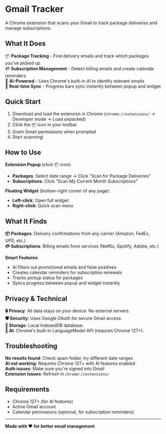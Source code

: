 # Gmail Tracker

A Chrome extension that scans your Gmail to track package deliveries and manage subscriptions.

## What It Does

📦 **Package Tracking** - Find delivery emails and track which packages you've picked up  
💳 **Subscription Management** - Detect billing emails and create calendar reminders  
🤖 **AI-Powered** - Uses Chrome's built-in AI to identify relevant emails  
🔄 **Real-time Sync** - Progress bars sync instantly between popup and widget

## Quick Start

1. Download and load the extension in Chrome (`chrome://extensions/` → Developer mode → Load unpacked)
2. Click the 📦 icon in your toolbar
3. Grant Gmail permissions when prompted
4. Start scanning!

## How to Use

**Extension Popup** (click 📦 icon):
- **Packages**: Select date range → Click "Scan for Package Deliveries"
- **Subscriptions**: Click "Scan My Current Month Subscriptions"

**Floating Widget** (bottom-right corner of any page):
- **Left-click**: Open full widget
- **Right-click**: Quick scan menu

## What It Finds

**📦 Packages**: Delivery confirmations from any carrier (Amazon, FedEx, UPS, etc.)  
**💳 Subscriptions**: Billing emails from services (Netflix, Spotify, Adobe, etc.)  

**Smart Features**:
- AI filters out promotional emails and false positives
- Creates calendar reminders for subscription renewals
- Tracks pickup status for packages
- Syncs progress between popup and widget instantly

## Privacy & Technical

**🔒 Privacy**: All data stays on your device. No external servers.  
**🛡️ Security**: Uses Google OAuth for secure Gmail access.  
**💾 Storage**: Local IndexedDB database.  
**🤖 AI**: Chrome's built-in LanguageModel API (requires Chrome 127+).

## Troubleshooting

**No results found**: Check spam folder, try different date ranges  
**AI not working**: Requires Chrome 127+ with AI features enabled  
**Auth issues**: Make sure you're signed into Gmail  
**Extension issues**: Refresh in `chrome://extensions/`

## Requirements

- Chrome 127+ (for AI features)
- Active Gmail account
- Calendar permissions (optional, for subscription reminders)

---

**Made with ❤️ for better email management**